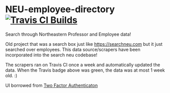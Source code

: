 # NEU-employee-directory [![Travis CI Builds](https://travis-ci.org/ryanhugh/NEU-employee-directory.svg?branch=master)](https://travis-ci.org/ryanhugh/NEU-employee-directory/)
Search through Northeastern Professor and Employee data!

Old project that was a search box just like https://searchneu.com but it just searched over employees. This data source/scrapers have been incorporated into the search neu codebase!

The scrapers ran on Travis CI once a week and automatically updated the data. When the Travis badge above was green, the data was at most 1 week old. :)

UI borrowed from [Two Factor Authenticaton](https://github.com/2factorauth/twofactorauth)
